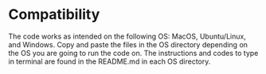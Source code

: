 # Compatibility
The code works as intended on the following OS: MacOS, Ubuntu/Linux, and Windows. Copy and paste the files in the OS directory depending on the OS you are going to run the code on. The instructions and codes to type in terminal are found in the README.md in each OS directory.

